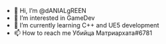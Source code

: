 - 👋 Hi, I’m @dANIALgREEN
- 👀 I’m interested in GameDev
- 🌱 I’m currently learning C++ and UE5 development
- 📫 How to reach me Убийца Матриархата#6781

<!---
dANIALgREEN/dANIALgREEN is a ✨ special ✨ repository because its `README.md` (this file) appears on your GitHub profile.
You can click the Preview link to take a look at your changes.
--->
